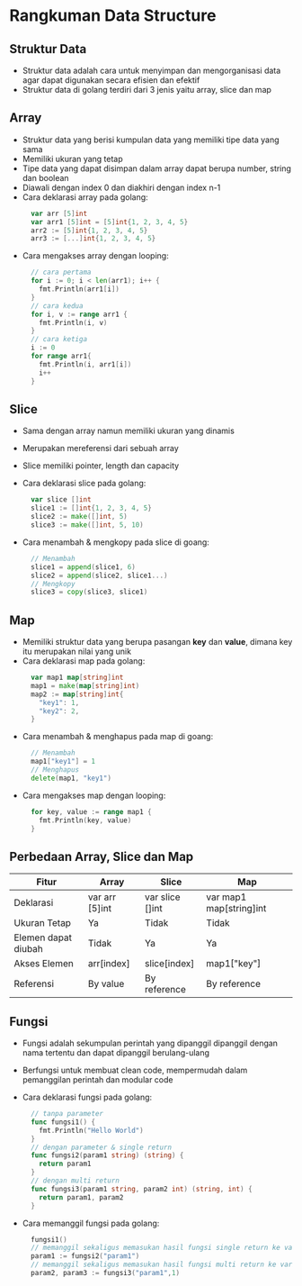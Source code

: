 # **Rangkuman Data Structure**

## **Struktur Data**

- Struktur data adalah cara untuk menyimpan dan mengorganisasi data agar dapat digunakan secara efisien dan efektif
- Struktur data di golang terdiri dari 3 jenis yaitu array, slice dan map

## **Array**

- Struktur data yang berisi kumpulan data yang memiliki tipe data yang sama
- Memiliki ukuran yang tetap
- Tipe data yang dapat disimpan dalam array dapat berupa number, string dan boolean
- Diawali dengan index 0 dan diakhiri dengan index n-1
- Cara deklarasi array pada golang:
  ```go
    var arr [5]int
    var arr1 [5]int = [5]int{1, 2, 3, 4, 5}
    arr2 := [5]int{1, 2, 3, 4, 5}
    arr3 := [...]int{1, 2, 3, 4, 5}
  ```
- Cara mengakses array dengan looping:
  ```go
    // cara pertama
    for i := 0; i < len(arr1); i++ {
      fmt.Println(arr1[i])
    }
    // cara kedua
    for i, v := range arr1 {
      fmt.Println(i, v)
    }
    // cara ketiga
    i := 0
    for range arr1{
      fmt.Println(i, arr1[i])
      i++
    }
  ```

## **Slice**

- Sama dengan array namun memiliki ukuran yang dinamis
- Merupakan mereferensi dari sebuah array
- Slice memiliki pointer, length dan capacity

- Cara deklarasi slice pada golang:
  ```go
    var slice []int
    slice1 := []int{1, 2, 3, 4, 5}
    slice2 := make([]int, 5)
    slice3 := make([]int, 5, 10)
  ```
- Cara menambah & mengkopy pada slice di goang:
  ```go
    // Menambah
    slice1 = append(slice1, 6)
    slice2 = append(slice2, slice1...)
    // Mengkopy
    slice3 = copy(slice3, slice1)
  ```

## **Map**

- Memiliki struktur data yang berupa pasangan **key** dan **value**, dimana key itu merupakan nilai yang unik
- Cara deklarasi map pada golang:
  ```go
    var map1 map[string]int
    map1 = make(map[string]int)
    map2 := map[string]int{
      "key1": 1,
      "key2": 2,
    }
  ```
- Cara menambah & menghapus pada map di goang:
  ```go
    // Menambah
    map1["key1"] = 1
    // Menghapus
    delete(map1, "key1")
  ```
- Cara mengakses map dengan looping:
  ```go
    for key, value := range map1 {
      fmt.Println(key, value)
    }
  ```

## **Perbedaan Array, Slice dan Map**

| Fitur               | Array          | Slice           | Map                     |
| ------------------- | -------------- | --------------- | ----------------------- |
| Deklarasi           | var arr [5]int | var slice []int | var map1 map[string]int |
| Ukuran Tetap        | Ya             | Tidak           | Tidak                   |
| Elemen dapat diubah | Tidak          | Ya              | Ya                      |
| Akses Elemen        | arr[index]     | slice[index]    | map1["key"]             |
| Referensi           | By value       | By reference    | By reference            |

## **Fungsi**

- Fungsi adalah sekumpulan perintah yang dipanggil dipanggil dengan nama tertentu dan dapat dipanggil berulang-ulang
- Berfungsi untuk membuat clean code, mempermudah dalam pemanggilan perintah dan modular code
- Cara deklarasi fungsi pada golang:

  ```go
    // tanpa parameter
    func fungsi1() {
      fmt.Println("Hello World")
    }
    // dengan parameter & single return
    func fungsi2(param1 string) (string) {
      return param1
    }
    // dengan multi return
    func fungsi3(param1 string, param2 int) (string, int) {
      return param1, param2
    }

  ```

- Cara memanggil fungsi pada golang:
  ```go
    fungsi1()
    // memanggil sekaligus memasukan hasil fungsi single return ke variabel
    param1 := fungsi2("param1")
    // memanggil sekaligus memasukan hasil fungsi multi return ke variabel
    param2, param3 := fungsi3("param1",1)
  ```
